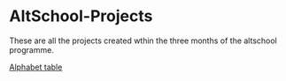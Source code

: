# AltSchool-Projects
These are all the projects created wthin the three months of the altschool programme.

<!doctype html>
<html> 
 <head>
  <title> My Portfolio </title> 
  <meta charset="UTF-8"> 
  <meta name="Portfolio" content="Assignment"> 
  <meta name="viewport" content="width=device-width, initial-scale=1.0"> 
  <meta http-equiv="X-UA-Compatible" content="IF-edge"> 
 </head> 
 <body> <a href="Alphabet_Table.html"> Alphabet table </a>
 </body>
</html>
